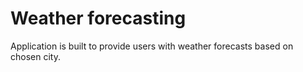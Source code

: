# Weather forecasting

Application is built to provide users with weather forecasts based on chosen city.
